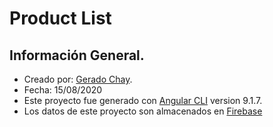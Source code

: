 # Product List

## Información General.
- Creado por: [Gerado Chay](https://github.com/gerchay).
- Fecha: 15/08/2020
- Este proyecto fue generado con [Angular CLI](https://github.com/angular/angular-cli) version 9.1.7.
- Los datos de este proyecto son almacenados en [Firebase](https://firebase.google.com/)


